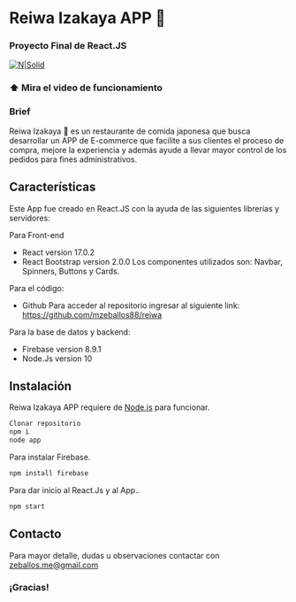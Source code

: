 # Reiwa Izakaya APP 🍣
### Proyecto Final de React.JS 
[![N|Solid](https://bit.ly/3FBRVuz)](https://www.loom.com/share/54a289a818574a1587a9f2e2dad8d165)
### ⬆️ Mira el video de funcionamiento


### Brief
Reiwa Izakaya 🍱 es un restaurante de comida japonesa que busca desarrollar un APP de E-commerce que facilite a sus clientes el proceso de compra, mejore la experiencia y además ayude a llevar mayor control de los pedidos para fines administrativos.

## Características
Este App fue creado en React.JS con la ayuda de las siguientes librerias y servidores:

Para Front-end
- React version 17.0.2
- React Bootstrap version 2.0.0
Los componentes utilizados son: Navbar, Spinners, Buttons y Cards.

Para el código:
- Github
Para acceder al repositorio ingresar al siguiente link:
https://github.com/mzeballos88/reiwa

Para la base de datos y backend:
- Firebase version 8.9.1
- Node.Js version 10

## Instalación

Reiwa Izakaya APP requiere de [Node.js](https://nodejs.org/) para funcionar.

```sh
Clonar repositorio
npm i
node app
```
Para instalar Firebase.

```sh
npm install firebase
```

Para dar inicio al React.Js y al App..

```sh
npm start
```

## Contacto

Para mayor detalle, dudas u observaciones contactar con zeballos.me@gmail.com

### ¡Gracias!
